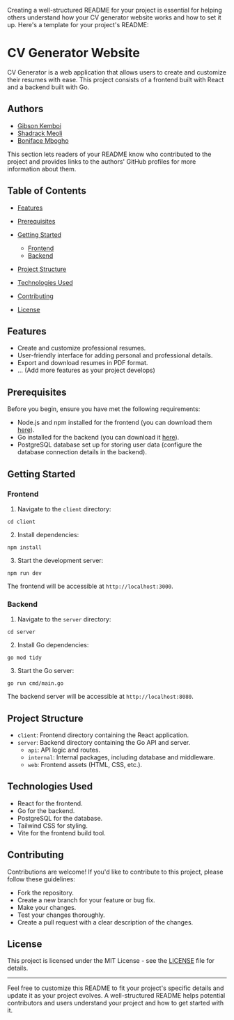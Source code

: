 Creating a well-structured README for your project is essential for helping others understand how your CV generator website works and how to set it up. Here's a template for your project's README:

# CV Generator Website

CV Generator is a web application that allows users to create and customize their resumes with ease. This project consists of a frontend built with React and a backend built with Go.

## Authors

- [Gibson Kemboi](https://github.com/Domains18)
- [Shadrack Meoli](https://github.com/shadmeoli)
- [Boniface Mbogho](https://github.com/CABON-TECH)

This section lets readers of your README know who contributed to the project and provides links to the authors' GitHub profiles for more information about them.

## Table of Contents

- [Features](#features)
- [Prerequisites](#prerequisites)
- [Getting Started](#getting-started)
   - [Frontend](#frontend)
   - [Backend](#backend)

- [Project Structure](#project-structure)
- [Technologies Used](#technologies-used)
- [Contributing](#contributing)
- [License](#license)

## Features

- Create and customize professional resumes.
- User-friendly interface for adding personal and professional details.
- Export and download resumes in PDF format.
- ... (Add more features as your project develops)

## Prerequisites

Before you begin, ensure you have met the following requirements:

- Node.js and npm installed for the frontend (you can download them [here](https://nodejs.org/)).
- Go installed for the backend (you can download it [here](https://golang.org/dl/)).
- PostgreSQL database set up for storing user data (configure the database connection details in the backend).

## Getting Started

### Frontend

1. Navigate to the `client` directory:

```shell
cd client

```

2. Install dependencies:

```shell
npm install

```

3. Start the development server:

```shell
npm run dev

```

The frontend will be accessible at `http://localhost:3000`.

### Backend

1. Navigate to the `server` directory:

```shell
cd server

```

2. Install Go dependencies:

```shell
go mod tidy

```

3. Start the Go server:

```shell
go run cmd/main.go

```

The backend server will be accessible at `http://localhost:8080`.

## Project Structure

- `client`: Frontend directory containing the React application.
- `server`: Backend directory containing the Go API and server.
   - `api`: API logic and routes.
   - `internal`: Internal packages, including database and middleware.
   - `web`: Frontend assets (HTML, CSS, etc.).

## Technologies Used

- React for the frontend.
- Go for the backend.
- PostgreSQL for the database.
- Tailwind CSS for styling.
- Vite for the frontend build tool.

## Contributing

Contributions are welcome! If you'd like to contribute to this project, please follow these guidelines:

- Fork the repository.
- Create a new branch for your feature or bug fix.
- Make your changes.
- Test your changes thoroughly.
- Create a pull request with a clear description of the changes.

## License

This project is licensed under the MIT License - see the [LICENSE](LICENSE) file for details.

---

Feel free to customize this README to fit your project's specific details and update it as your project evolves. A well-structured README helps potential contributors and users understand your project and how to get started with it.
